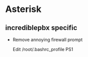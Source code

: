 # Asterisk

## incrediblepbx specific

- Remove annoying firewall prompt

  Edit /root/.bashrc_profile PS1
  
